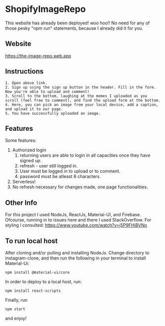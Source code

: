 # ShopifyImageRepo

This website has already been deployed! woo hoo!! No need for any of those pesky "npm run" statements, because I already did it for you. 



## Website

https://the-image-repo.web.app



## Instructions

    1. Open above link.
    2. Sign up using the sign up button in the header. Fill in the form. Now you're able to upload and comment!
    3. Scroll to the bottom, laughing at the memes I uploaded as you scroll (feel free to comment), and find the upload form at the bottom.
    4. Here, you can pick an image from your local device, add a caption, and upload it to our page.
    5. You have successfully uploaded an image.



## Features

Some features:
  1. Authorized login
      1. returning users are able to login in all capacities once they have signed up.
      2. refresh - user still logged in.
      3. User must be logged in to upload or to comment.
      4. password must be atleast 6 characters.
  2. Serverless!
  3. No refresh necessary for changes made, one page functionalities. 
   
   
## Other Info

For this project I used NodeJs, ReactJs, Material-UI, and Firebase.
Ofcourse, running in to issues here and there I used StackOverflow.
For styling I consulted: https://www.youtube.com/watch?v=j5P9FHiBVNo


## To run local host
 After cloning and/or pulling and installing NodeJs. Change directory to instagram-clone, and then run the following in your terminal to install Material-Ui:
 ```
 npm install @material-ui/core
 ```
 In order to deploy to a local host, run:
 ```
 npm install react-scripts
 ```
 Finally, run
 ```
 npm start
 ```
 and enjoy!
